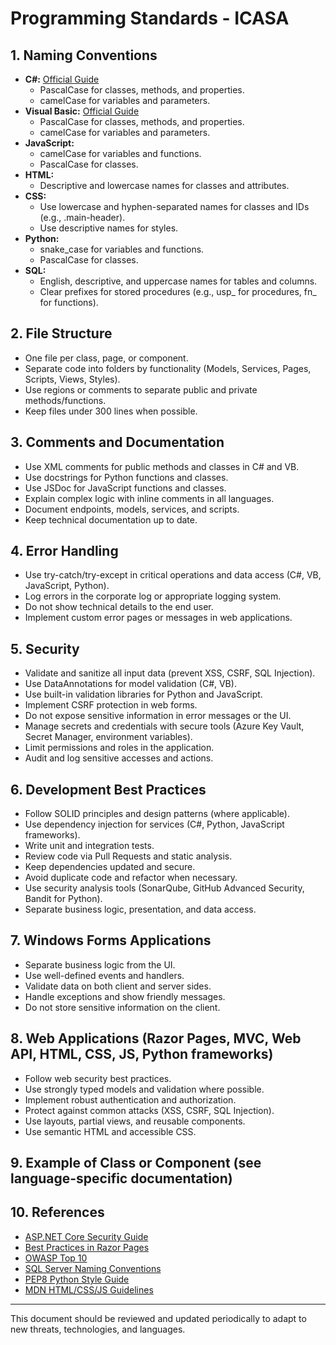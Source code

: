 # Programming Standards - ICASA

## 1. Naming Conventions
- **C#:** [Official Guide](https://learn.microsoft.com/en-us/dotnet/csharp/fundamentals/coding-style/identifier-names)
  - PascalCase for classes, methods, and properties.
  - camelCase for variables and parameters.
- **Visual Basic:** [Official Guide](https://learn.microsoft.com/en-us/dotnet/visual-basic/programming-guide/program-structure/program-structure-and-code-conventions)
  - PascalCase for classes, methods, and properties.
  - camelCase for variables and parameters.
- **JavaScript:**
  - camelCase for variables and functions.
  - PascalCase for classes.
- **HTML:**
  - Descriptive and lowercase names for classes and attributes.
- **CSS:**
  - Use lowercase and hyphen-separated names for classes and IDs (e.g., .main-header).
  - Use descriptive names for styles.
- **Python:**
  - snake_case for variables and functions.
  - PascalCase for classes.
- **SQL:**
  - English, descriptive, and uppercase names for tables and columns.
  - Clear prefixes for stored procedures (e.g., usp_ for procedures, fn_ for functions).

## 2. File Structure
- One file per class, page, or component.
- Separate code into folders by functionality (Models, Services, Pages, Scripts, Views, Styles).
- Use regions or comments to separate public and private methods/functions.
- Keep files under 300 lines when possible.

## 3. Comments and Documentation
- Use XML comments for public methods and classes in C# and VB.
- Use docstrings for Python functions and classes.
- Use JSDoc for JavaScript functions and classes.
- Explain complex logic with inline comments in all languages.
- Document endpoints, models, services, and scripts.
- Keep technical documentation up to date.

## 4. Error Handling
- Use try-catch/try-except in critical operations and data access (C#, VB, JavaScript, Python).
- Log errors in the corporate log or appropriate logging system.
- Do not show technical details to the end user.
- Implement custom error pages or messages in web applications.

## 5. Security
- Validate and sanitize all input data (prevent XSS, CSRF, SQL Injection).
- Use DataAnnotations for model validation (C#, VB).
- Use built-in validation libraries for Python and JavaScript.
- Implement CSRF protection in web forms.
- Do not expose sensitive information in error messages or the UI.
- Manage secrets and credentials with secure tools (Azure Key Vault, Secret Manager, environment variables).
- Limit permissions and roles in the application.
- Audit and log sensitive accesses and actions.

## 6. Development Best Practices
- Follow SOLID principles and design patterns (where applicable).
- Use dependency injection for services (C#, Python, JavaScript frameworks).
- Write unit and integration tests.
- Review code via Pull Requests and static analysis.
- Keep dependencies updated and secure.
- Avoid duplicate code and refactor when necessary.
- Use security analysis tools (SonarQube, GitHub Advanced Security, Bandit for Python).
- Separate business logic, presentation, and data access.

## 7. Windows Forms Applications
- Separate business logic from the UI.
- Use well-defined events and handlers.
- Validate data on both client and server sides.
- Handle exceptions and show friendly messages.
- Do not store sensitive information on the client.

## 8. Web Applications (Razor Pages, MVC, Web API, HTML, CSS, JS, Python frameworks)
- Follow web security best practices.
- Use strongly typed models and validation where possible.
- Implement robust authentication and authorization.
- Protect against common attacks (XSS, CSRF, SQL Injection).
- Use layouts, partial views, and reusable components.
- Use semantic HTML and accessible CSS.

## 9. Example of Class or Component (see language-specific documentation)

## 10. References
- [ASP.NET Core Security Guide](https://learn.microsoft.com/en-us/aspnet/core/security/)
- [Best Practices in Razor Pages](https://learn.microsoft.com/en-us/aspnet/core/razor-pages/?view=aspnetcore-8.0)
- [OWASP Top 10](https://owasp.org/www-project-top-ten/)
- [SQL Server Naming Conventions](https://learn.microsoft.com/en-us/sql/relational-databases/sql-server-object-naming-rules)
- [PEP8 Python Style Guide](https://peps.python.org/pep-0008/)
- [MDN HTML/CSS/JS Guidelines](https://developer.mozilla.org/en-US/docs/Web)

---
This document should be reviewed and updated periodically to adapt to new threats, technologies, and languages.
